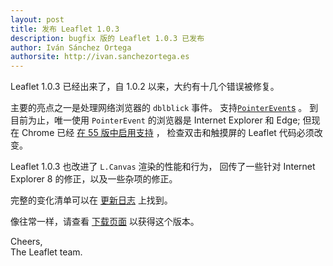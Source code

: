 ```yaml
---
layout: post
title: 发布 Leaflet 1.0.3
description: bugfix 版的 Leaflet 1.0.3 已发布
author: Iván Sánchez Ortega
authorsite: http://ivan.sanchezortega.es
---
```


Leaflet 1.0.3 已经出来了，自 1.0.2 以来，大约有十几个错误被修复。

主要的亮点之一是处理网络浏览器的 `dblblick` 事件。
支持[`PointerEvent`s](https://developer.mozilla.org/en-US/docs/Web/API/PointerEvent) 。
到目前为止，唯一使用 `PointerEvent` 的浏览器是 Internet Explorer 和 Edge;
但现在 Chrome 已经 [在 55 版中启用支持](https://developers.google.com/web/updates/2016/11/nic55#pointer-events) ，
检查双击和触摸屏的 Leaflet 代码必须改变。

Leaflet 1.0.3 也改进了 `L.Canvas` 渲染的性能和行为，
回传了一些针对 Internet Explorer 8 的修正，以及一些杂项的修正。

完整的变化清单可以在 [更新日志](https://github.com/Leaflet/Leaflet/blob/master/CHANGELOG.md) 上找到。


像往常一样，请查看 [下载页面](https://leafletjs.com/download.html) 以获得这个版本。


Cheers,<br>
The Leaflet team.
